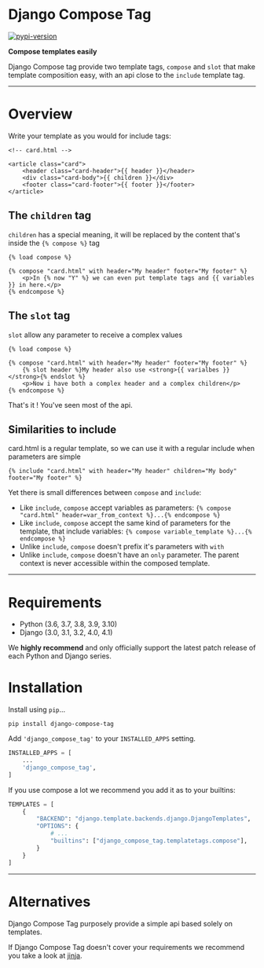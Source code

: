 # Django Compose Tag

[![pypi-version]][pypi]

**Compose templates easily**

Django Compose tag provide two template tags, `compose` and `slot` that make template composition easy,
with an api close to the `include` template tag.

---

# Overview

Write your template as you would for include tags:

```jinja
<!-- card.html -->

<article class="card">
    <header class="card-header">{{ header }}</header>
    <div class="card-body">{{ children }}</div>
    <footer class="card-footer">{{ footer }}</footer>
</article>
```

## The `children` tag

`children` has a special meaning, it will be replaced by the content that's inside the `{% compose %}` tag

```jinja
{% load compose %}

{% compose "card.html" with header="My header" footer="My footer" %}
    <p>In {% now "Y" %} we can even put template tags and {{ variables }} in here.</p>
{% endcompose %}
```

## The `slot` tag

`slot` allow any parameter to receive a complex values 

```jinja
{% load compose %}

{% compose "card.html" with header="My header" footer="My footer" %}
    {% slot header %}My header also use <strong>{{ varialbes }}</strong>{% endslot %}
    <p>Now i have both a complex header and a complex children</p>
{% endcompose %}
```

That's it ! You've seen most of the api.

## Similarities to include

card.html is a regular template, so we can use it with a regular include when parameters are simple

```jinja
{% include "card.html" with header="My header" children="My body" footer="My footer" %}
```

Yet there is small differences between `compose` and `include`:

* Like `include`, `compose` accept variables as parameters: `{% compose "card.html" header=var_from_context %}...{% endcompose %}`
* Like `include`, `compose` accept the same kind of parameters for the template, that include variables: `{% compose variable_template %}...{% endcompose %}`
* Unlike `include`, `compose` doesn't prefix it's parameters with `with`
* Unlike `include`, `compose` doesn't have an `only` parameter. The parent context is never accessible within the composed template.

----

# Requirements

* Python (3.6, 3.7, 3.8, 3.9, 3.10)
* Django (3.0, 3.1, 3.2, 4.0, 4.1)

We **highly recommend** and only officially support the latest patch release of
each Python and Django series.

# Installation

Install using `pip`...

    pip install django-compose-tag

Add `'django_compose_tag'` to your `INSTALLED_APPS` setting.
```python
INSTALLED_APPS = [
    ...
    'django_compose_tag',
]
```

If you use compose a lot we recommend you add it as to your builtins:

```python
TEMPLATES = [
    {
        "BACKEND": "django.template.backends.django.DjangoTemplates",
        "OPTIONS": {
            # ...
            "builtins": ["django_compose_tag.templatetags.compose"],
        }
    }
]
```

---

# Alternatives

Django Compose Tag purposely provide a simple api based solely on templates.

If Django Compose Tag doesn't cover your requirements we recommend you take a look at [jinja][jinja-homepage].


[pypi-version]: https://img.shields.io/pypi/v/django-compose-tag.svg
[pypi]: https://pypi.org/project/django-compose-tag/


[jinja-homepage]: https://jinja.palletsprojects.com
